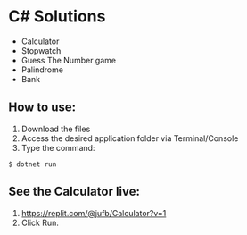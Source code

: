 # C# Solutions
- Calculator
- Stopwatch
- Guess The Number game
- Palindrome
- Bank

## How to use:
1. Download the files
2. Access the desired application folder via Terminal/Console
3. Type the command:
```
$ dotnet run
```

## See the Calculator live:
1. https://replit.com/@jufb/Calculator?v=1
2. Click Run.
